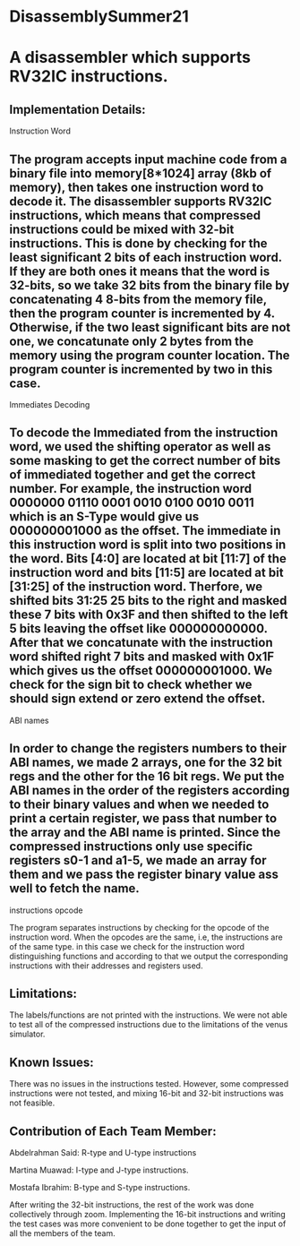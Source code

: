 # DisassemblySummer21
A disassembler which supports RV32IC instructions.
==================================================

Implementation Details:
---------------------------------
Instruction Word

The program accepts input machine code from a binary file into memory[8*1024] array (8kb of memory), then takes one instruction word to decode it. The disassembler supports RV32IC instructions, which means that compressed instructions could be mixed with 32-bit instructions. This is done by checking for the least significant 2 bits of each instruction word. If they are both ones it means that the word is 32-bits, so we take 32 bits from the binary file by concatenating 4 8-bits from the memory file, then the program counter is incremented by 4. Otherwise, if the two least significant bits are not one, we concatunate only 2 bytes from the memory using the program counter location. The program counter is incremented by two in this case.
--------------------------------
Immediates Decoding

To decode the Immediated from the instruction word, we used the shifting operator as well as some masking to get the correct number of bits of immediated together and get the correct number.
For example, the instruction word 0000000 01110 0001 0010 0100 0010 0011 which is an S-Type would give us 000000001000 as the offset. The immediate in this instruction word is split into two positions in the word. Bits [4:0] are located at bit [11:7] of the instruction word and bits [11:5] are located at bit [31:25] of the instruction word. Therfore, we shifted bits 31:25 25 bits to the right and masked these 7 bits with 0x3F and then shifted to the left 5 bits leaving the offset like 000000000000. After that we concatunate with the instruction word shifted right 7 bits and masked with 0x1F which gives us the offset 000000001000. We check for the sign bit to check whether we should sign extend or zero extend the offset.
--------------------------------
ABI names

In order to change the registers numbers to their ABI names, we made 2 arrays, one for the 32 bit regs and the other for the 16 bit regs. We put the ABI names in the order of the registers according to their binary values and when we needed to print a certain register, we pass that number to the array and the ABI name is printed. Since the compressed instructions only use specific registers s0-1 and a1-5, we made an array for them and we pass the register binary value ass well to fetch the name.
---------------------------------

instructions opcode

The program separates instructions by checking for the opcode of the instruction word. When the opcodes are the same, i.e, the instructions are of the same type. in this case we check for the instruction word distinguishing functions and according to that we output the corresponding instructions with their addresses and registers used.

Limitations:
---------------------------------
The labels/functions are not printed with the instructions.
We were not able to test all of the compressed instructions due to the limitations of the venus simulator.

Known Issues:
---------------------------------
There was no issues in the instructions tested. However, some compressed instructions were not tested, and mixing 16-bit and 32-bit instructions was not feasible.

Contribution of Each Team Member:
---------------------------------
Abdelrahman Said: R-type and U-type instructions

Martina Muawad: I-type and J-type instructions.

Mostafa Ibrahim: B-type and S-type instructions.

After writing the 32-bit instructions, the rest of the work was done collectively through zoom.
Implementing the 16-bit instructions and writing the test cases was more convenient to be done together to get the input of all the members of the team.

